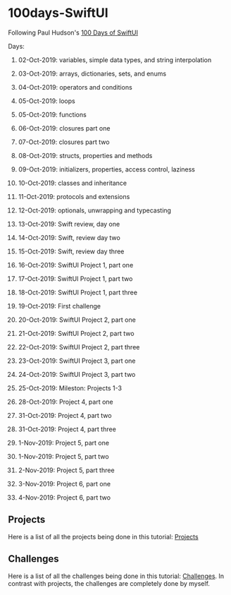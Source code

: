 # 100days-SwiftUI
Following Paul Hudson's [100 Days of SwiftUI](https://www.hackingwithswift.com/100/swiftui)

Days: 

1. 02-Oct-2019: variables, simple data types, and string interpolation

2. 03-Oct-2019: arrays, dictionaries, sets, and enums

3. 04-Oct-2019: operators and conditions

4. 05-Oct-2019: loops

5. 05-Oct-2019: functions

6. 06-Oct-2019: closures part one

7. 07-Oct-2019: closures part two

8. 08-Oct-2019: structs, properties and methods

9. 09-Oct-2019: initializers, properties, access control, laziness

10. 10-Oct-2019: classes and inheritance

11. 11-Oct-2019: protocols and extensions

12. 12-Oct-2019: optionals, unwrapping and typecasting

    

13. 13-Oct-2019: Swift review, day one

14. 14-Oct-2019: Swift, review day two

15. 15-Oct-2019: Swift, review day three

    

16. 16-Oct-2019: SwiftUI Project 1, part one

17. 17-Oct-2019: SwiftUI Project 1, part two

18. 18-Oct-2019: SwiftUI Project 1, part three

19. 19-Oct-2019: First challenge



20. 20-Oct-2019: SwiftUI Project 2, part one
21. 21-Oct-2019: SwiftUI Project 2, part two
22. 22-Oct-2019: SwiftUI Project 2, part three
23. 23-Oct-2019: SwiftUI Project 3, part one
24. 24-Oct-2019: SwiftUI Project 3, part two 



25. 25-Oct-2019: Mileston: Projects 1-3



26. 28-Oct-2019: Project 4, part one
27. 31-Oct-2019: Project 4, part two
28. 31-Oct-2019: Project 4, part three



29. 1-Nov-2019: Project 5, part one
30. 1-Nov-2019: Project 5, part two
31. 2-Nov-2019: Project 5, part three



32. 3-Nov-2019: Project 6, part one
33. 4-Nov-2019: Project 6, part two

## Projects

Here is a list of all the projects being done in this tutorial: [Projects](https://github.com/nestorivanmo/100days-SwiftUI/tree/master/Projects)

## Challenges

Here is a list  of all the challenges being done in this tutorial: [Challenges](https://github.com/nestorivanmo/100days-SwiftUI/tree/master/Challenges). In contrast with projects, the challenges are completely done by myself.